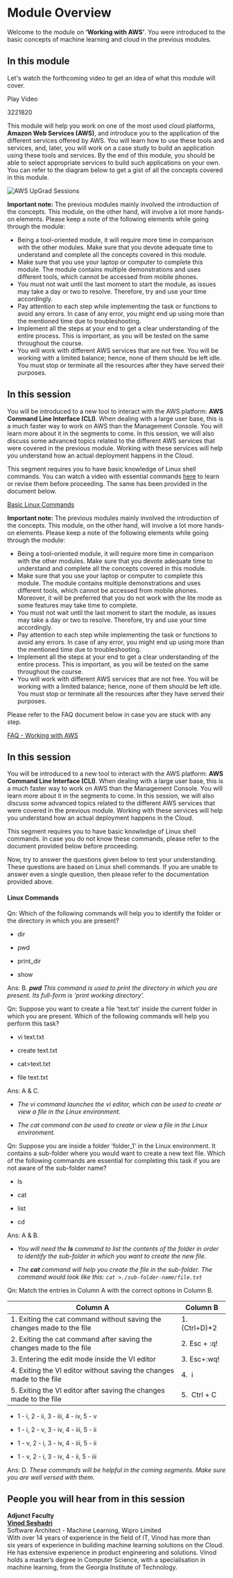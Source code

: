 # Module Overview

Welcome to the module on **‘Working with AWS’**. You were introduced to the basic concepts of machine learning and cloud in the previous modules.

## In this module

Let's watch the forthcoming video to get an idea of what this module will cover.

Play Video

3221820

This module will help you work on one of the most used cloud platforms, **Amazon Web Services (AWS)**, and introduce you to the application of the different services offered by AWS. You will learn how to use these tools and services, and, later, you will work on a case study to build an application using these tools and services. By the end of this module, you should be able to select appropriate services to build such applications on your own. You can refer to the diagram below to get a gist of all the concepts covered in this module.

![AWS UpGrad Sessions](https://i.ibb.co/Sf3SvQK/AWS-Up-Grad-Sessions.jpg)

**Important note:** The previous modules mainly involved the introduction of the concepts. This module, on the other hand, will involve a lot more hands-on elements. Please keep a note of the following elements while going through the module:

- Being a tool-oriented module, it will require more time in comparison with the other modules. Make sure that you devote adequate time to understand and complete all the concepts covered in this module.
- Make sure that you use your laptop or computer to complete this module. The module contains multiple demonstrations and uses different tools, which cannot be accessed from mobile phones.
- You must not wait until the last moment to start the module, as issues may take a day or two to resolve. Therefore, try and use your time accordingly.
- Pay attention to each step while implementing the task or functions to avoid any errors. In case of any error, you might end up using more than the mentioned time due to troubleshooting.
- Implement all the steps at your end to get a clear understanding of the entire process. This is important, as you will be tested on the same throughout the course.
- You will work with different AWS services that are not free. You will be working with a limited balance; hence, none of them should be left idle. You must stop or terminate all the resources after they have served their purposes.

## In this session

You will be introduced to a new tool to interact with the AWS platform: **AWS Command Line Interface (CLI)**. When dealing with a large user base, this is a much faster way to work on AWS than the Management Console. You will learn more about it in the segments to come. In this session, we will also discuss some advanced topics related to the different AWS services that were covered in the previous module. Working with these services will help you understand how an actual deployment happens in the Cloud.

This segment requires you to have basic knowledge of Linux shell commands. You can watch a video with essential commands [here](http://www.youtube.com/watch?v=IVquJh3DXUA) to learn or revise them before proceeding. The same has been provided in the document below.

[Basic Linux Commands](Basic_Linux_Commands.pdf)

**Important note:** The previous modules mainly involved the introduction of the concepts. This module, on the other hand, will involve a lot more hands-on elements. Please keep a note of the following elements while going through the module:

- Being a tool-oriented module, it will require more time in comparison with the other modules. Make sure that you devote adequate time to understand and complete all the concepts covered in this module.
- Make sure that you use your laptop or computer to complete this module. The module contains multiple demonstrations and uses different tools, which cannot be accessed from mobile phones. Moreover, it will be preferred that you do not work with the lite mode as some features may take time to complete.
- You must not wait until the last moment to start the module, as issues may take a day or two to resolve. Therefore, try and use your time accordingly.
- Pay attention to each step while implementing the task or functions to avoid any errors. In case of any error, you might end up using more than the mentioned time due to troubleshooting.
- Implement all the steps at your end to get a clear understanding of the entire process. This is important, as you will be tested on the same throughout the course.
- You will work with different AWS services that are not free. You will be working with a limited balance; hence, none of them should be left idle. You must stop or terminate all the resources after they have served their purposes.

Please refer to the FAQ document below in case you are stuck with any step.

[FAQ - Working with AWS](Working_with_AWS-FAQ.pdf)

## In this session

You will be introduced to a new tool to interact with the AWS platform: **AWS Command Line Interface (CLI)**. When dealing with a large user base, this is a much faster way to work on AWS than the Management Console. You will learn more about it in the segments to come. In this session, we will also discuss some advanced topics related to the different AWS services that were covered in the previous module. Working with these services will help you understand how an actual deployment happens in the Cloud.

This segment requires you to have basic knowledge of Linux shell commands. In case you do not know these commands, please refer to the document provided below before proceeding.

Now, try to answer the questions given below to test your understanding. These questions are based on Linux shell commands. If you are unable to answer even a single question, then please refer to the documentation provided above.

#### Linux Commands

Qn: Which of the following commands will help you to identify the folder or the directory in which you are present?

- dir

- pwd

- print_dir

- show

Ans: B. ***pwd** This command is used to print the directory in which you are present. Its full-form is ‘print working directory’.*

Qn: Suppose you want to create a file 'text.txt' inside the current folder in which you are present. Which of the following commands will help you perform this task?

- vi text.txt

- create text.txt

- cat>text.txt

- file text.txt

Ans: A & C.

- *The vi command launches the vi editor, which can be used to create or view a file in the Linux environment.*

- *The cat command can be used to create or view a file in the Linux environment.*

Qn: Suppose you are inside a folder 'folder_1' in the Linux environment. It contains a sub-folder where you would want to create a new text file. Which of the following commands are essential for completing this task if you are not aware of the sub-folder name?

- ls

- cat

- list

- cd

Ans: A & B.

- *You will need the **ls** command to list the contents of the folder in order to identify the sub-folder in which you want to create the new file.*

- *The **cat** command will help you create the file in the sub-folder. The command would look like this: `cat >./sub-folder-name/file.txt`*

Qn: Match the entries in Column A with the correct options in Column B.

| Column A                                                               | Column B      |
| ---------------------------------------------------------------------- | ------------- |
| 1. Exiting the cat command without saving the changes made to the file | 1. (Ctrl+D)*2 |
| 2. Exiting the cat command after saving the changes made to the file   | 2. Esc + :q!  |
| 3. Entering the edit mode inside the VI editor                         | 3. Esc+:wq!   |
| 4. Exiting the VI editor without saving the changes made to the file   | 4.  i         |
| 5. Exiting the VI editor after saving the changes made to the file     | 5.  Ctrl + C  |

- 1 - i, 2 - ii, 3 - iii, 4 - iv, 5 - v

- 1 - i, 2 - v, 3 - iv, 4 - iii, 5 - ii

- 1 - v, 2 - i, 3 - iv, 4 - iii, 5 - ii

- 1 - v, 2 - i, 3 - iv, 4 - ii, 5 - iii

Ans: D. *These commands will be helpful in the coming segments. Make sure you are well versed with them.*

## People you will hear from in this session

**Adjunct Faculty**  
**[Vinod Seshadri](https://www.linkedin.com/in/vinod-seshadri-94543714/)**  
Software Architect - Machine Learning, Wipro Limited  
With over 14 years of experience in the field of IT, Vinod has more than six years of experience in building machine learning solutions on the Cloud. He has extensive experience in product engineering and solutions. Vinod holds a master’s degree in Computer Science, with a specialisation in machine learning, from the Georgia Institute of Technology.
